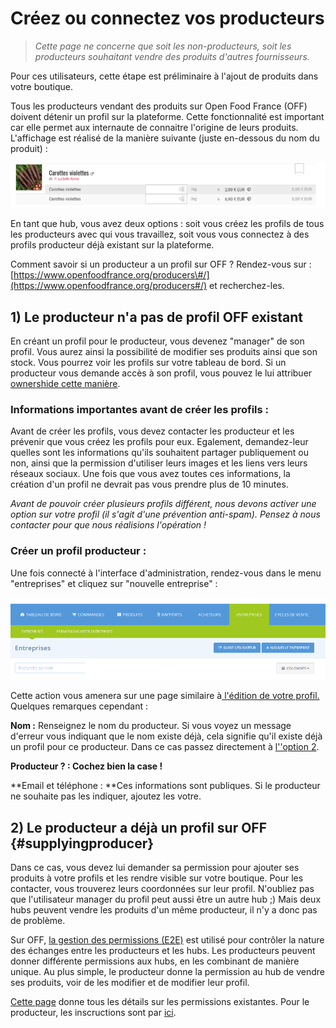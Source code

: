 # Créez ou connectez vos producteurs

> _Cette page ne concerne que soit les non-producteurs, soit les producteurs souhaitant vendre des produits d'autres fournisseurs._

Pour ces utilisateurs, cette étape est préliminaire à l'ajout de produits dans votre boutique.

Tous les producteurs vendant des produits sur Open Food France \(OFF\) doivent détenir un profil sur la plateforme. Cette fonctionnalité est important car elle permet aux internaute de connaitre l'origine de leurs produits. L'affichage est réalisé de la manière suivante \(juste en-dessous du nom du produit\) :

![](../.gitbook/assets/image%20%284%29.png)

En tant que hub, vous avez deux options : soit vous créez les profils de tous les producteurs avec qui vous travaillez, soit vous vous connectez à des profils producteur déjà existant sur la plateforme.

Comment savoir si un producteur a un profil sur OFF ? Rendez-vous sur : [https://www.openfoodfrance.org/producers\#/](https://www.openfoodfrance.org/producers#/) et recherchez-les. 

## 1\) Le producteur n'a pas de profil OFF existant

En créant un profil pour le producteur, vous devenez "manager" de son profil. Vous aurez ainsi la possibilité de modifier ses produits ainsi que son stock. Vous pourrez voir les profils sur votre tableau de bord. Si un producteur vous demande accès à son profil, vous pouvez le lui attribuer [ownershide cette manière]().

### Informations importantes avant de créer les profils :

Avant de créer les profils, vous devez contacter les producteur et les prévenir que vous créez les profils pour eux. Egalement, demandez-leur quelles sont les informations qu'ils souhaitent partager publiquement ou non, ainsi que la permission d'utiliser leurs images et les liens vers leurs réseaux sociaux. Une fois que vous avez toutes ces informations, la création d'un profil ne devrait pas vous prendre plus de 10 minutes.

_Avant de pouvoir créer plusieurs profils différent, nous devons activer une option sur votre profil \(il s'agit d'une prévention anti-spam\). Pensez à nous contacter pour que nous réalisions l'opération !_

### Créer un profil producteur :

Une fois connecté à l'interface d'administration, rendez-vous dans le menu "entreprises" et cliquez sur "nouvelle entreprise" :

![](../.gitbook/assets/image%20%2812%29.png)

Cette action vous amenera sur une page similaire à[ l'édition de votre profil.](parametres.md#acceder-aux-parametres) Quelques remarques cependant :

**Nom :** Renseignez le nom du producteur. Si vous voyez un message d'erreur vous indiquant que le nom existe déjà, cela signifie qu'il existe déjà un profil pour ce producteur. Dans ce cas passez directement  à [l''option 2](creez-ou-connectez-vos-producteurs.md).

**Producteur ? : Cochez bien la case !**

**Email et téléphone : **Ces informations sont publiques. Si le producteur ne souhaite pas les indiquer, ajoutez les votre.

## 2\) Le producteur a déjà un profil sur OFF {#supplyingproducer}

Dans ce cas, vous devez lui demander sa permission pour ajouter ses produits à votre profils et les rendre visible sur votre boutique. Pour les contacter, vous trouverez leurs coordonnées sur leur profil. N'oubliez pas que l'utilisateur manager du profil peut aussi être un autre hub ;\) Mais deux hubs peuvent vendre les produits d'un même producteur, il n'y a donc pas de problème.

Sur OFF, [la gestion des permissions \(E2E\)](../fonctionnalites-avancees/collaborer-avec-dautres-entreprises/e2e-permissions.md) est utilisé pour contrôler la nature des échanges entre les producteurs et les hubs. Les producteurs peuvent donner différente permissions aux hubs, en les combinant de manière unique. Au plus simple, le producteur donne la permission au hub de vendre ses produits, voir de les modifier et de modifier leur profil.

[Cette page](../fonctionnalites-avancees/collaborer-avec-dautres-entreprises/e2e-permissions.md) donne tous les détails sur les permissions existantes. Pour le producteur, les inscructions sont par [ici](../fonctionnalites-avancees/collaborer-avec-dautres-entreprises/e2e-permissions.md).

